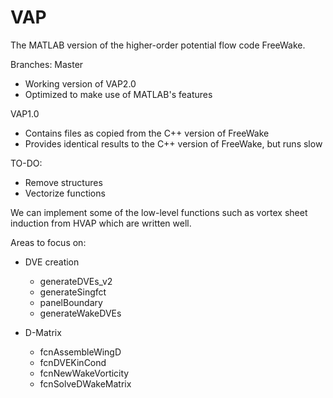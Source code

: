 # VAP
The MATLAB version of the higher-order potential flow code FreeWake.

Branches:
Master
- Working version of VAP2.0
- Optimized to make use of MATLAB's features

VAP1.0
- Contains files as copied from the C++ version of FreeWake
- Provides identical results to the C++ version of FreeWake, but runs slow


TO-DO:

- Remove structures
- Vectorize functions

We can implement some of the low-level functions such as vortex sheet induction from HVAP which are written well. 

Areas to focus on:

- DVE creation
    - generateDVEs_v2
    - generateSingfct
    - panelBoundary
    - generateWakeDVEs

- D-Matrix
    - fcnAssembleWingD
    - fcnDVEKinCond
    - fcnNewWakeVorticity
    - fcnSolveDWakeMatrix

